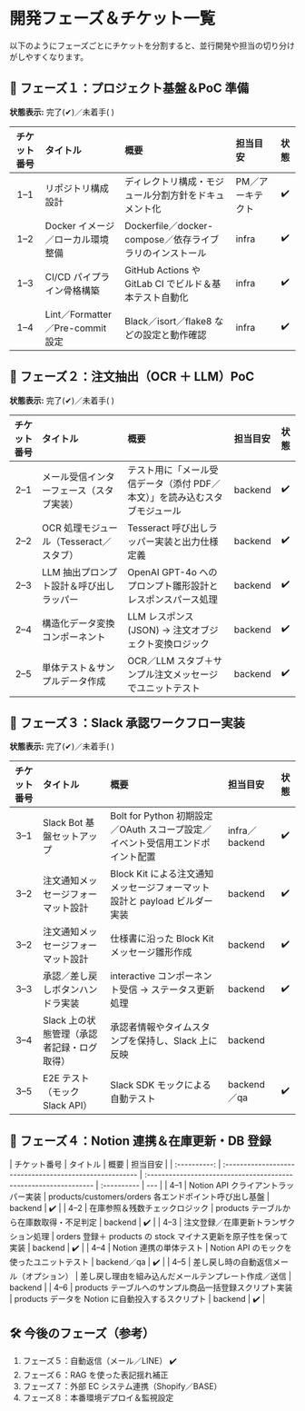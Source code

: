 # 開発フェーズ＆チケット一覧

以下のようにフェーズごとにチケットを分割すると、並行開発や担当の切り分けがしやすくなります。

## 🚩 フェーズ１：プロジェクト基盤＆PoC 準備

**状態表示:** 完了(✔)／未着手( )

| チケット番号 | タイトル                          | 概要                                                     | 担当目安         | 状態 |
| :----------: | :-------------------------------- | :------------------------------------------------------- | :--------------- | :--: |
|     1–1      | リポジトリ構成設計                | ディレクトリ構成・モジュール分割方針をドキュメント化     | PM／アーキテクト |  ✔️  |
|     1–2      | Docker イメージ／ローカル環境整備 | Dockerfile／docker-compose／依存ライブラリのインストール | infra            |  ✔️  |
|     1–3      | CI/CD パイプライン骨格構築        | GitHub Actions や GitLab CI でビルド＆基本テスト自動化   | infra            |  ✔️  |
|     1–4      | Lint／Formatter／Pre-commit 設定  | Black／isort／flake8 などの設定と動作確認                | infra            |  ✔️  |

## 🚩 フェーズ２：注文抽出（OCR ＋ LLM）PoC

**状態表示:** 完了(✔)／未着手( )

| チケット番号 | タイトル                                 | 概要                                                                       | 担当目安 | 状態 |
| :----------: | :--------------------------------------- | :------------------------------------------------------------------------- | :------- | :--: |
|     2–1      | メール受信インターフェース（スタブ実装） | テスト用に「メール受信データ（添付 PDF／本文）」を読み込むスタブモジュール | backend  |  ✔️  |
|     2–2      | OCR 処理モジュール（Tesseract／スタブ）  | Tesseract 呼び出しラッパー実装と出力仕様定義                               | backend  |  ✔️  |
|     2–3      | LLM 抽出プロンプト設計＆呼び出しラッパー | OpenAI GPT-4o へのプロンプト雛形設計とレスポンスパース処理                 | backend  |  ✔️  |
|     2–4      | 構造化データ変換コンポーネント           | LLM レスポンス(JSON) → 注文オブジェクト変換ロジック                        | backend  |  ✔️  |
|     2–5      | 単体テスト＆サンプルデータ作成           | OCR／LLM スタブ＋サンプル注文メッセージでユニットテスト                    | backend  |  ✔️  |

## 🚩 フェーズ３：Slack 承認ワークフロー実装

**状態表示:** 完了(✔)／未着手( )

| チケット番号 | タイトル                                   | 概要                                                                           | 担当目安       | 状態 |
| :----------: | :----------------------------------------- | :----------------------------------------------------------------------------- | :------------- | :--: |
|     3–1      | Slack Bot 基盤セットアップ                 | Bolt for Python 初期設定／OAuth スコープ設定／イベント受信用エンドポイント配置 | infra／backend |  ✔️  |
|     3–2      | 注文通知メッセージフォーマット設計         | Block Kit による注文通知メッセージフォーマット設計と payload ビルダー実装      | backend        |  ✔️  |
|     3–2      | 注文通知メッセージフォーマット設計         | 仕様書に沿った Block Kit メッセージ雛形作成                                    | backend        |  ✔️  |
|     3–3      | 承認／差し戻しボタンハンドラ実装           | interactive コンポーネント受信 → ステータス更新処理                            | backend        |  ✔️  |
|     3–4      | Slack 上の状態管理（承認者記録・ログ取得） | 承認者情報やタイムスタンプを保持し、Slack 上に反映                             | backend        |
|     3–5      | E2E テスト（モック Slack API）             | Slack SDK モックによる自動テスト                                               | backend／qa    |  ✔️  |

## 🚩 フェーズ４：Notion 連携＆在庫更新・DB 登録

| チケット番号 | タイトル                                                | 概要                                                             | 担当目安    |
| :----------: | :------------------------------------------------------ | :--------------------------------------------------------------- | :---------- | --- |
|     4–1      | Notion API クライアントラッパー実装                     | products/customers/orders 各エンドポイント呼び出し基盤           | backend     | ✔️  |
|     4–2      | 在庫参照＆残数チェックロジック                          | products テーブルから在庫数取得・不足判定                        | backend     | ✔️  |
|     4–3      | 注文登録／在庫更新トランザクション処理                  | orders 登録＋ products の stock マイナス更新を原子性を保って実装 | backend     | ✔️  |
|     4–4      | Notion 連携の単体テスト                                 | Notion API のモックを使ったユニットテスト                        | backend／qa | ✔️  |
|     4–5      | 差し戻し時の自動返信メール（オプション）                | 差し戻し理由を組み込んだメールテンプレート作成／送信             | backend     |
|     4–6      | products テーブルへのサンプル商品一括登録スクリプト実装 | products データを Notion に自動投入するスクリプト                | backend     | ✔️  |

## 🛠 今後のフェーズ（参考）

1. フェーズ５：自動返信（メール／LINE） ✔️
2. フェーズ６：RAG を使った表記揺れ補正
3. フェーズ７：外部 EC システム連携（Shopify／BASE）
4. フェーズ８：本番環境デプロイ＆監視設定

